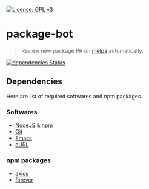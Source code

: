 [![License: GPL v3](https://img.shields.io/badge/License-GPL%20v3-blue.svg)](https://www.gnu.org/licenses/gpl-3.0)

# package-bot
> Review new package PR on [melpa](https://github.com/melpa/melpa) automatically.

[![dependencies Status](https://status.david-dm.org/gh/emacs-grammarly/keytar-cli.svg)](https://david-dm.org/emacs-grammarly/keytar-cli)

## Dependencies

Here are list of required softwares and npm packages.

### Softwares

* [NodeJS](https://nodejs.org/en/) & [npm](https://www.npmjs.com/products/teams?utm_source=adwords&utm_medium=ppc&utm_campaign=npmTeams2019Q2&utm_content=site&gclid=Cj0KCQjw6sHzBRCbARIsAF8FMpXNGnP2OczbVGv4lG7bh9sJ53BXLP5S3-JixP0rL3L9qZNWbR6r5k8aAjNaEALw_wcB)
* [Git](https://git-scm.com/downloads)
* [Emacs](https://www.gnu.org/software/emacs/download.html)
* [cURL](https://curl.haxx.se/)

### npm packages

* [axios](https://www.npmjs.com/package/axios)
* [forever](https://www.npmjs.com/package/forever)
